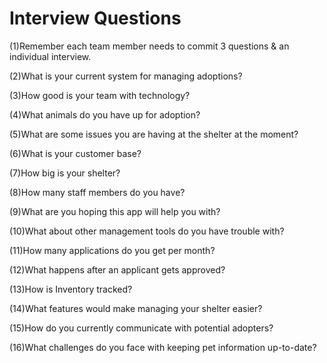 # Interview Questions

(1)Remember each team member needs to commit 3 questions & an individual interview.

(2)What is your current system for managing adoptions?  

(3)How good is your team with technology?

(4)What animals do you have up for adoption?  

(5)What are some issues you are having at the shelter at the moment?

(6)What is your customer base?

(7)How big is your shelter? 

(8)How many staff members do you have?

(9)What are you hoping this app will help you with?

(10)What about other management tools do you have trouble with?

(11)How many applications do you get per month?

(12)What happens after an applicant gets approved?

(13)How is Inventory tracked?

(14)What features would make managing your shelter easier?

(15)How do you currently communicate with potential adopters?

(16)What challenges do you face with keeping pet information up-to-date?


